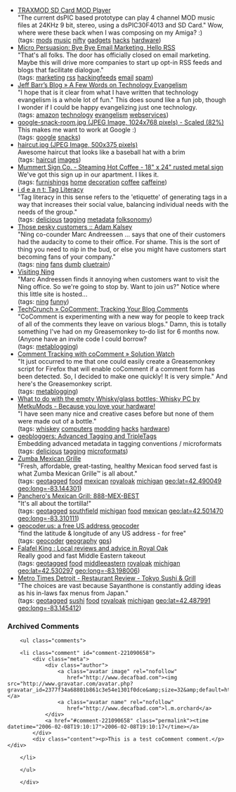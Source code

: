 <ul class="delicious">
	<li>
		<div class="delicious-link"><a href="http://www.k9spud.com/traxmod/">TRAXMOD SD Card MOD Player</a></div>
		<div class="delicious-extended">"The current dsPIC based prototype can play 4 channel MOD music files at 24KHz 9 bit, stereo, using a dsPIC30F4013 and SD Card."  Wow, where were these back when I was composing on my Amiga? :)</div>
		<div class="delicious-tags">(tags: <a href="http://del.icio.us/deusx/mods">mods</a> <a href="http://del.icio.us/deusx/music">music</a> <a href="http://del.icio.us/deusx/nifty">nifty</a> <a href="http://del.icio.us/deusx/gadgets">gadgets</a> <a href="http://del.icio.us/deusx/hacks">hacks</a> <a href="http://del.icio.us/deusx/hardware">hardware</a>)</div>
	</li>
	<li>
		<div class="delicious-link"><a href="http://www.micropersuasion.com/2006/02/bye_bye_email_m.html">Micro Persuasion: Bye Bye Email Marketing, Hello RSS</a></div>
		<div class="delicious-extended">"That's all folks. The door has officially closed on email marketing. Maybe this will drive more companies to start up opt-in RSS feeds and blogs that facilitate dialogue."</div>
		<div class="delicious-tags">(tags: <a href="http://del.icio.us/deusx/marketing">marketing</a> <a href="http://del.icio.us/deusx/rss">rss</a> <a href="http://del.icio.us/deusx/hackingfeeds">hackingfeeds</a> <a href="http://del.icio.us/deusx/email">email</a> <a href="http://del.icio.us/deusx/spam">spam</a>)</div>
	</li>
	<li>
		<div class="delicious-link"><a href="http://www.syndic8.com/~jeff/blog/?p=414">Jeff Barr’s Blog » A Few Words on Technology Evangelism</a></div>
		<div class="delicious-extended">"I hope that is it clear from what I have written that technology evangelism is a whole lot of fun."  This does sound like a fun job, though I wonder if I could be happy evangelizing just one technology.</div>
		<div class="delicious-tags">(tags: <a href="http://del.icio.us/deusx/amazon">amazon</a> <a href="http://del.icio.us/deusx/technology">technology</a> <a href="http://del.icio.us/deusx/evangelism">evangelism</a> <a href="http://del.icio.us/deusx/webservices">webservices</a>)</div>
	</li>
	<li>
		<div class="delicious-link"><a href="http://www.valleywag.com/tech/google-snack-room.jpg">google-snack-room.jpg (JPEG Image, 1024x768 pixels) - Scaled (82%)</a></div>
		<div class="delicious-extended">This makes me want to work at Google :)</div>
		<div class="delicious-tags">(tags: <a href="http://del.icio.us/deusx/google">google</a> <a href="http://del.icio.us/deusx/snacks">snacks</a>)</div>
	</li>
	<li>
		<div class="delicious-link"><a href="http://i40.photobucket.com/albums/e226/juggy84/Random%20Pics/haircut.jpg">haircut.jpg (JPEG Image, 500x375 pixels)</a></div>
		<div class="delicious-extended">Awesome haircut that looks like a baseball hat with a brim</div>
		<div class="delicious-tags">(tags: <a href="http://del.icio.us/deusx/haircut">haircut</a> <a href="http://del.icio.us/deusx/images">images</a>)</div>
	</li>
	<li>
		<div class="delicious-link"><a href="http://www.mummertsignco.com/products/metal-signs/details.php?prdid=79">Mummert Sign Co. - Steaming Hot Coffee - 18" x 24" rusted metal sign</a></div>
		<div class="delicious-extended">We've got this sign up in our apartment.  I likes it.</div>
		<div class="delicious-tags">(tags: <a href="http://del.icio.us/deusx/furnishings">furnishings</a> <a href="http://del.icio.us/deusx/home">home</a> <a href="http://del.icio.us/deusx/decoration">decoration</a> <a href="http://del.icio.us/deusx/coffee">coffee</a> <a href="http://del.icio.us/deusx/caffeine">caffeine</a>)</div>
	</li>
	<li>
		<div class="delicious-link"><a href="http://ideant.typepad.com/ideant/2005/04/tag_literacy.html">i d e a n t: Tag Literacy</a></div>
		<div class="delicious-extended">"Tag literacy in this sense refers to the 'etiquette' of generating tags in a way that increases their social value, balancing individual needs with the needs of the group."</div>
		<div class="delicious-tags">(tags: <a href="http://del.icio.us/deusx/delicious">delicious</a> <a href="http://del.icio.us/deusx/tagging">tagging</a> <a href="http://del.icio.us/deusx/metadata">metadata</a> <a href="http://del.icio.us/deusx/folksonomy">folksonomy</a>)</div>
	</li>
	<li>
		<div class="delicious-link"><a href="http://kalsey.com/2006/02/those_pesky_customers/">Those pesky customers :: Adam Kalsey</a></div>
		<div class="delicious-extended">"Ning co-counder Marc Andreessen ... says that one of their customers had the audacity to come to their office. For shame. This is the sort of thing you need to nip in the bud, or else you might have customers start becoming fans of your company."</div>
		<div class="delicious-tags">(tags: <a href="http://del.icio.us/deusx/ning">ning</a> <a href="http://del.icio.us/deusx/fans">fans</a> <a href="http://del.icio.us/deusx/dumb">dumb</a> <a href="http://del.icio.us/deusx/cluetrain">cluetrain</a>)</div>
	</li>
	<li>
		<div class="delicious-link"><a href="http://visiting.ning.com/">Visiting Ning</a></div>
		<div class="delicious-extended">"Marc Andreessen finds it annoying when customers want to visit the Ning office. So we're going to stop by. Want to join us?"  Notice where this little site is hosted...</div>
		<div class="delicious-tags">(tags: <a href="http://del.icio.us/deusx/ning">ning</a> <a href="http://del.icio.us/deusx/funny">funny</a>)</div>
	</li>
	<li>
		<div class="delicious-link"><a href="http://www.techcrunch.com/2006/02/04/cocomment-managing-user-blog-comments/">TechCrunch » CoComment: Tracking Your Blog Comments</a></div>
		<div class="delicious-extended">"CoComment is experimenting with a new way for people to keep track of all of the comments they leave on various blogs."  Damn, this is totally something I've had on my Greasemonkey to-do list for 6 months now.  (Anyone have an invite code I could borrow?</div>
		<div class="delicious-tags">(tags: <a href="http://del.icio.us/deusx/metablogging">metablogging</a>)</div>
	</li>
	<li>
		<div class="delicious-link"><a href="http://www.solutionwatch.com/313/comment-tracking-with-cocomment/">Comment Tracking with coComment » Solution Watch</a></div>
		<div class="delicious-extended">"It just occurred to me that one could easily create a Greasemonkey script for Firefox that will enable coComment if a comment form has been detected. So, I decided to make one quickly! It is very simple."  And here's the Greasemonkey script.</div>
		<div class="delicious-tags">(tags: <a href="http://del.icio.us/deusx/metablogging">metablogging</a>)</div>
	</li>
	<li>
		<div class="delicious-link"><a href="http://www.metku.net/index.html?sect=view&n=1&path=mods/whiskypc/index_eng">What to do with the empty Whisky/glass bottles; Whisky PC by MetkuMods - Because you love your hardware!</a></div>
		<div class="delicious-extended">"I have seen many nice and creative cases before but none of them were made out of a bottle."</div>
		<div class="delicious-tags">(tags: <a href="http://del.icio.us/deusx/whiskey">whiskey</a> <a href="http://del.icio.us/deusx/computers">computers</a> <a href="http://del.icio.us/deusx/modding">modding</a> <a href="http://del.icio.us/deusx/hacks">hacks</a> <a href="http://del.icio.us/deusx/hardware">hardware</a>)</div>
	</li>
	<li>
		<div class="delicious-link"><a href="http://geobloggers.blogspot.com/2006/01/advanced-tagging-and-tripletags.html">geobloggers: Advanced Tagging and TripleTags</a></div>
		<div class="delicious-extended">Embedding advanced metadata in tagging conventions / microformats</div>
		<div class="delicious-tags">(tags: <a href="http://del.icio.us/deusx/delicious">delicious</a> <a href="http://del.icio.us/deusx/tagging">tagging</a> <a href="http://del.icio.us/deusx/microformats">microformats</a>)</div>
	</li>
	<li>
		<div class="delicious-link"><a href="http://www.zumbagrille.com/index.html">Zumba Mexican Grille</a></div>
		<div class="delicious-extended">"Fresh, affordable, great-tasting, healthy Mexican food served fast is what Zumba Mexican Grille™ is all about."</div>
		<div class="delicious-tags">(tags: <a href="http://del.icio.us/deusx/geotagged">geotagged</a> <a href="http://del.icio.us/deusx/food">food</a> <a href="http://del.icio.us/deusx/mexican">mexican</a> <a href="http://del.icio.us/deusx/royaloak">royaloak</a> <a href="http://del.icio.us/deusx/michigan">michigan</a> <a href="http://del.icio.us/deusx/geo:lat=42.490049">geo:lat=42.490049</a> <a href="http://del.icio.us/deusx/geo:long=-83.144301">geo:long=-83.144301</a>)</div>
	</li>
	<li>
		<div class="delicious-link"><a href="http://www.pancheros.com/locations.php">Panchero's Mexican Grill: 888-MEX-BEST</a></div>
		<div class="delicious-extended">"It's all about the tortilla!"</div>
		<div class="delicious-tags">(tags: <a href="http://del.icio.us/deusx/geotagged">geotagged</a> <a href="http://del.icio.us/deusx/southfield">southfield</a> <a href="http://del.icio.us/deusx/michigan">michigan</a> <a href="http://del.icio.us/deusx/food">food</a> <a href="http://del.icio.us/deusx/mexican">mexican</a> <a href="http://del.icio.us/deusx/geo:lat=42.501470">geo:lat=42.501470</a> <a href="http://del.icio.us/deusx/geo:long=-83.310111">geo:long=-83.310111</a>)</div>
	</li>
	<li>
		<div class="delicious-link"><a href="http://geocoder.us/">geocoder.us: a free US address geocoder</a></div>
		<div class="delicious-extended">"find the latitude & longitude of any US address - for free"</div>
		<div class="delicious-tags">(tags: <a href="http://del.icio.us/deusx/geocoder">geocoder</a> <a href="http://del.icio.us/deusx/geography">geography</a> <a href="http://del.icio.us/deusx/gps">gps</a>)</div>
	</li>
	<li>
		<div class="delicious-link"><a href="http://detroit.judysbook.com/food-drink-and-nightlife/restaurants/91686/Falafel_King.htm">Falafel King : Local reviews and advice in Royal Oak</a></div>
		<div class="delicious-extended">Really good and fast Middle Eastern takeout</div>
		<div class="delicious-tags">(tags: <a href="http://del.icio.us/deusx/geotagged">geotagged</a> <a href="http://del.icio.us/deusx/food">food</a> <a href="http://del.icio.us/deusx/middleeastern">middleeastern</a> <a href="http://del.icio.us/deusx/royaloak">royaloak</a> <a href="http://del.icio.us/deusx/michigan">michigan</a> <a href="http://del.icio.us/deusx/geo:lat=42.530297">geo:lat=42.530297</a> <a href="http://del.icio.us/deusx/geo:long=-83.198006">geo:long=-83.198006</a>)</div>
	</li>
	<li>
		<div class="delicious-link"><a href="http://www.metrotimes.com/guide/restaurants/review.asp?id=9634">Metro Times Detroit - Restaurant Review - Tokyo Sushi & Grill</a></div>
		<div class="delicious-extended">"The choices are vast because Sayanthone is constantly adding ideas as his in-laws fax menus from Japan."</div>
		<div class="delicious-tags">(tags: <a href="http://del.icio.us/deusx/geotagged">geotagged</a> <a href="http://del.icio.us/deusx/sushi">sushi</a> <a href="http://del.icio.us/deusx/food">food</a> <a href="http://del.icio.us/deusx/royaloak">royaloak</a> <a href="http://del.icio.us/deusx/michigan">michigan</a> <a href="http://del.icio.us/deusx/geo:lat=42.487991">geo:lat=42.487991</a> <a href="http://del.icio.us/deusx/geo:long=-83.145412">geo:long=-83.145412</a>)</div>
	</li>
</ul>

<div id="comments" class="comments archived-comments">
            <h3>Archived Comments</h3>
            
        <ul class="comments">
            
        <li class="comment" id="comment-221090658">
            <div class="meta">
                <div class="author">
                    <a class="avatar image" rel="nofollow" 
                       href="http://www.decafbad.com"><img src="http://www.gravatar.com/avatar.php?gravatar_id=2377f34a68801b861c3e54e1301f0dce&amp;size=32&amp;default=http://mediacdn.disqus.com/1320279820/images/noavatar32.png"/></a>
                    <a class="avatar name" rel="nofollow" 
                       href="http://www.decafbad.com">l.m.orchard</a>
                </div>
                <a href="#comment-221090658" class="permalink"><time datetime="2006-02-08T19:10:17">2006-02-08T19:10:17</time></a>
            </div>
            <div class="content"><p>This is a test coComment comment.</p></div>
            
        </li>
    
        </ul>
    
        </div>
    